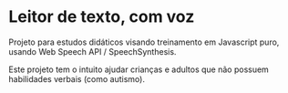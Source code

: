 # Leitor de texto, com voz

Projeto para estudos didáticos visando treinamento em Javascript puro, usando Web Speech API / SpeechSynthesis.

Este projeto tem o intuito ajudar crianças e adultos que não possuem habilidades verbais (como autismo).
